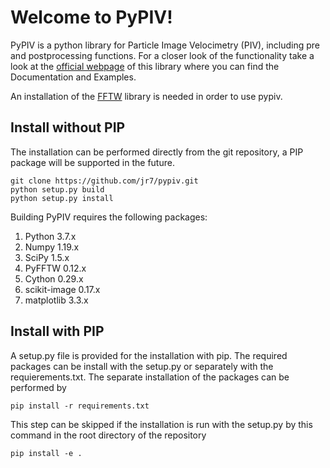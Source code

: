 
Welcome to PyPIV!
=================


PyPIV is a python library for Particle Image Velocimetry (PIV), including pre and postprocessing functions.
For a closer look of the functionality take a look at the [official webpage](https://jr7.github.io/pypiv/ "PyPIV Homepage") of this library
where you can find the Documentation and Examples.

An installation of the [FFTW](http://www.fftw.org/) library is needed in order to use pypiv.

Install without PIP
-------------------

The installation can be performed directly from the git repository, a PIP package will be supported
in the future.

    git clone https://github.com/jr7/pypiv.git
    python setup.py build
    python setup.py install

Building PyPIV requires the following packages:

1. Python 3.7.x 
2. Numpy  1.19.x
3. SciPy  1.5.x
4. PyFFTW 0.12.x
5. Cython 0.29.x
6. scikit-image 0.17.x
7. matplotlib	3.3.x


Install with PIP
----------------

A setup.py file is provided for the installation with pip.
The required packages can be install with the setup.py or separately with the requierements.txt.
The separate installation of the packages can be performed by

	pip install -r requirements.txt

This step can be skipped if the installation is run with the setup.py by this command in the root directory of the repository

	pip install -e .

